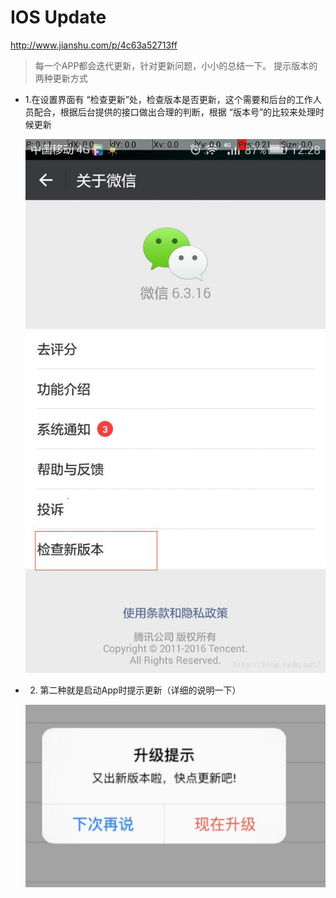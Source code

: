 # IOS Update
http://www.jianshu.com/p/4c63a52713ff

> 每一个APP都会迭代更新，针对更新问题，小小的总结一下。
> 提示版本的两种更新方式

* 1.在设置界面有 “检查更新”处，检查版本是否更新，这个需要和后台的工作人员配合，根据后台提供的接口做出合理的判断，根据 “版本号”的比较来处理时候更新

    ![](../images/ios_code/ios_update.jpg)

* 2. 第二种就是启动App时提示更新（详细的说明一下）

    ![](../images/ios_code/ios_update2.jpeg)

